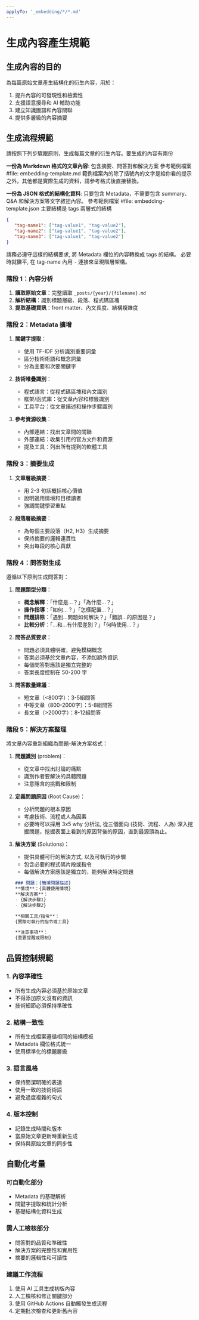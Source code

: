 ```yaml
---
applyTo: '_embedding/*/*.md'
---
```


# 生成內容產生規範

## 生成內容的目的

為每篇原始文章產生結構化的衍生內容，用於：
1. 提升內容的可發現性和檢索性
2. 支援語意搜尋和 AI 輔助功能
3. 建立知識圖譜和內容關聯
4. 提供多層級的內容摘要

## 生成流程規範

請按照下列步驟跟原則，生成每篇文章的衍生內容。要生成的內容有兩份

**一份為 Markdown 格式的文章內容**:
包含摘要、問答對和解決方案
參考範例檔案 #file: embedding-template.md
範例檔案內的除了括號內的文字是給你看的提示之外，其他都是實際生成的資料，請參考格式後直接替換。

**一份為 JSON 格式的結構化資料**:
只要包含 Metadata，不需要包含 summary、Q&A 和解決方案等文字敘述內容。
參考範例檔案 #file: embedding-template.json
主要結構是 tags 兩層式的結構

```json
{
   "tag-name1": ["tag-value1", "tag-value2"],
   "tag-name2": ["tag-value1", "tag-value2"],
   "tag-name3": ["tag-value1", "tag-value2"]
}
```

請務必遵守這樣的結構要求, 將 Metadata 欄位的內容轉換成 tags 的結構。
必要時就攤平, 在 tag-name 內用 `-` 連接來呈現階層架構。





### 階段 1：內容分析
1. **讀取原始文章**：完整讀取 `_posts/{year}/{filename}.md`
2. **解析結構**：識別標題層級、段落、程式碼區塊
3. **提取基礎資訊**：front matter、內文長度、結構複雜度

### 階段 2：Metadata 擴增
1. **關鍵字提取**：
   - 使用 TF-IDF 分析識別重要詞彙
   - 區分技術術語和概念詞彙
   - 分為主要和次要關鍵字

2. **技術堆疊識別**：
   - 程式語言：從程式碼區塊和內文識別
   - 框架/函式庫：從文章內容和標籤識別
   - 工具平台：從文章描述和操作步驟識別

3. **參考資源收集**：
   - 內部連結：找出文章間的關聯
   - 外部連結：收集引用的官方文件和資源
   - 提及工具：列出所有提到的軟體工具

### 階段 3：摘要生成
1. **文章層級摘要**：
   - 用 2-3 句話概括核心價值
   - 說明適用情境和目標讀者
   - 強調關鍵學習重點

2. **段落層級摘要**：
   - 為每個主要段落（H2, H3）生成摘要
   - 保持摘要的邏輯連貫性
   - 突出每段的核心貢獻

### 階段 4：問答對生成
遵循以下原則生成問答對：

1. **問題類型分類**：
   - **概念解釋**：「什麼是...？」「為什麼...？」
   - **操作指導**：「如何...？」「怎樣配置...？」
   - **問題排除**：「遇到...問題如何解決？」「錯誤...的原因是？」
   - **比較分析**：「...和...有什麼差別？」「何時使用...？」

2. **問答品質要求**：
   - 問題必須具體明確，避免模糊概念
   - 答案必須基於文章內容，不添加額外資訊
   - 每個問答對應該是獨立完整的
   - 答案長度控制在 50-200 字

3. **問答數量建議**：
   - 短文章（<800字）：3-5組問答
   - 中等文章（800-2000字）：5-8組問答  
   - 長文章（>2000字）：8-12組問答

### 階段 5：解決方案整理
將文章內容重新組織為問題-解決方案格式：

1. **問題識別** (problem)：
   - 從文章中找出討論的痛點
   - 識別作者要解決的具體問題
   - 注意隱含的挑戰和限制

2. **定義問題原因** (Root Cause)：
   - 分析問題的根本原因
   - 考慮技術、流程或人為因素
   - 必要時可以採用 3x5 why 分析法, 從三個面向 (技術、流程、人為) 深入挖掘問題，挖掘表面上看到的原因背後的原因，直到最源頭為止。

2. **解決方案** (Solutions)：
   - 提供具體可行的解決方式, 以及可執行的步驟
   - 包含必要的程式碼片段或指令
   - 每個解決方案應該是獨立的，能夠解決特定問題
   
   ```markdown
   ### 問題：{簡潔問題描述}
   **情境**：{具體使用情境}
   **解決方案**：
   - {解決步驟1}
   - {解決步驟2}
   
   **相關工具/指令**：
   {實際可執行的指令或工具}
   
   **注意事項**：
   {重要提醒或限制}
   ```

## 品質控制規範

### 1. 內容準確性
- 所有生成內容必須基於原始文章
- 不得添加原文沒有的資訊
- 技術細節必須保持準確性

### 2. 結構一致性
- 所有生成檔案遵循相同的結構模板
- Metadata 欄位格式統一
- 使用標準化的標題層級

### 3. 語言風格
- 保持簡潔明確的表達
- 使用一致的技術術語
- 避免過度複雜的句式

### 4. 版本控制
- 記錄生成時間和版本
- 當原始文章更新時重新生成
- 保持與原始文章的同步性

## 自動化考量

### 可自動化部分
- Metadata 的基礎解析
- 關鍵字提取和統計分析
- 基礎結構化資料生成

### 需人工檢核部分  
- 問答對的品質和準確性
- 解決方案的完整性和實用性
- 摘要的邏輯性和可讀性

### 建議工作流程
1. 使用 AI 工具生成初版內容
2. 人工檢核和修正關鍵部分
3. 使用 GitHub Actions 自動觸發生成流程
4. 定期批次檢查和更新舊內容
